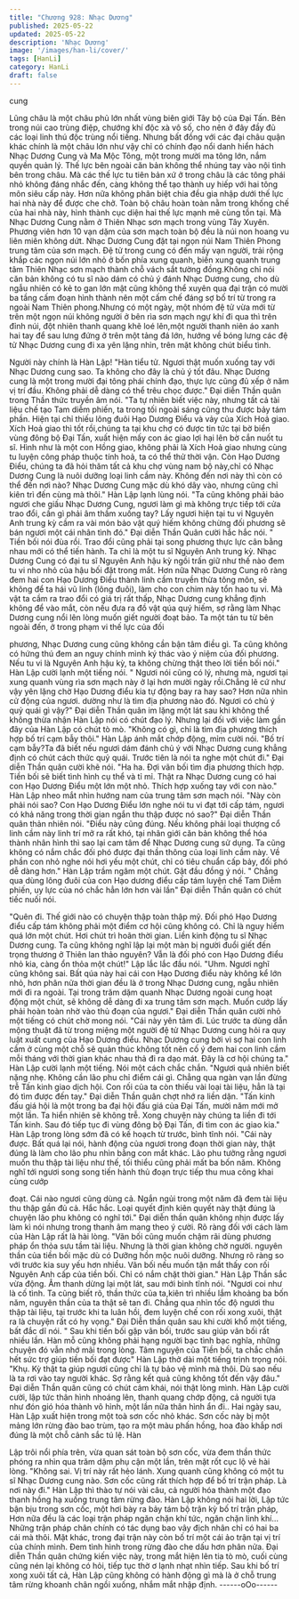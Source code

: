 ```yaml
---
title: "Chương 928: Nhạc Dương"
published: 2025-05-22
updated: 2025-05-22
description: 'Nhạc Dương'
image: '/images/han-li/cover/'
tags: [HanLi]
category: HanLi
draft: false
---
```


cung

Lũng châu là một châu phủ lớn nhất vùng biên giới Tây bộ của
Đại Tấn. Bên trong núi cao trùng điệp, chướng khí độc xà vô số,
cho nên ở đây đầy đủ các loại linh thú độc trùng nổi tiếng. Nhưng
bất đồng với các đại châu quận khác chính là một châu lớn như
vậy chỉ có chính đạo nổi danh hiển hách Nhạc Dương Cung và
Ma Mộc Tông, một trong mười ma tông lớn, nắm quyền quản lý.
Thế lực bên ngoài căn bản không thể nhúng tay vào nội tình bên
trong châu. Mà các thế lực tu tiên bản xứ ở trong châu là các tông
phái nhỏ không đáng nhắc đến, càng không thể tạo thành uy hiếp
với hai tông môn siêu cấp này. Hơn nữa không phân biệt chia đều
gia nhập dưới thế lực hai nhà này để được che chở.
Toàn bộ châu hoàn toàn nằm trong khống chế của hai nhà này,
hình thành cục diện hai thế lực mạnh mẽ cùng tồn tại. Mà Nhạc
Dương Cung nằm ở Thiên Nhạc sơn mạch trong vùng Tây
Xuyên. Phương viên hơn 10 vạn dặm của sơn mạch toàn bộ đều
là núi non hoang vu liên miên không dứt. Nhạc Dương Cung đặt
tại ngọn núi Nam Thiên Phong trung tâm của sơn mạch. Đệ tử
trong cung có đến mấy vạn người, trải rộng khắp các ngọn núi lớn
nhỏ ở bốn phía xung quanh, biến xung quanh trung tâm Thiên
Nhạc sơn mạch thành chỗ vách sắt tường đồng.Không chỉ nói
căn bản không có tu sĩ nào dám có chủ ý đánh Nhạc Dương
cung, cho dù ngẫu nhiên có kẻ to gan lớn mật cũng không thể
xuyên qua đại trận có mười ba tầng cấm đoạn hình thành nên
một cấm chế đáng sợ bố trí từ trong ra ngoài Nam Thiên
phong.Nhưng có một ngày, một nhóm đệ tử vừa mới từ trên một
ngọn núi không người ở bên rìa sơn mạch ngự khí đi qua thì trên
đỉnh núi, đột nhiên thanh quang khẽ loé lên,một người thanh niên
áo xanh hai tay để sau lưng đứng ở trên một tảng đá lớn, hướng
về bóng lưng các đệ tử Nhạc Dương cung đi xa yên lặng nhìn,
trên mặt không chút biểu tình.

Người này chính là Hàn Lập!
"Hàn tiểu tử. Ngươi thật muốn xuống tay với Nhạc Dương cung
sao. Ta không cho đây là chủ ý tốt đâu. Nhạc Dương cung là một
trong mười đại tông phái chính đạo, thực lực cũng đủ xếp ở năm
vị trí đầu. Không phải dễ dàng có thể trêu chọc được." Đại diễn
Thần quân trong Thần thức truyền âm nói.
"Ta tự nhiên biết việc này, nhưng tất cả tài liệu chế tạo Tam diễm
phiến, ta trong tối ngoài sáng cũng thu được bảy tám phần. Hiện
tại chỉ thiếu lông đuôi Hạo Dương Điểu và vảy của Xích Hoả giao.
Xích Hoả giao thì tốt rồi,chúng ta tại khu chợ có được tin tức tại
bờ biển vùng đông bộ Đại Tấn, xuất hiện mấy con ác giao lợi hại
lên bờ cắn nuốt tu sĩ. Hình như là một con Hồng giao, không phải
là Xích Hoả giao nhưng cùng tu luyện công pháp thuộc tính hoả,
ta có thể thử thời vận. Còn Hạo Dương Điểu, chúng ta đã hỏi
thăm tất cả khu chợ vùng nam bộ này,chỉ có Nhạc Dương Cung là
nuôi dưỡng loại linh cầm này. Không đến nơi này thì còn có thể
đến nơi nào? Nhạc Dương Cung mặc dù khó dây vào, nhưng
cũng chỉ kiên trì đến cùng mà thôi." Hàn Lập lạnh lùng nói.
"Ta cũng không phải bảo ngươi che giấu Nhạc Dương Cung,
ngươi làm gì mà không trực tiếp tới cửa trao đổi, cần gì phải âm
thầm xuống tay? Lấy ngươi hiện tại tu vi Nguyên Anh trung kỳ
cầm ra vài món bảo vật quý hiếm không chừng đối phương sẽ
bán ngươi một cái nhân tình đó." Đại diễn Thần Quân cười hắc
hắc nói.
" Tiền bối nói đùa rồi. Trao đổi cũng phải tại song phương thực lực
cân bằng nhau mới có thể tiến hành. Ta chỉ là một tu sĩ Nguyên
Anh trung kỳ. Nhạc Dương Cung có đại tu sĩ Nguyên Anh hậu kỳ
ngồi trấn giữ như thế nào đem tu vi nho nhỏ của hậu bối đặt trong
mắt. Hơn nữa Nhạc Dương Cung rõ ràng đem hai con Hạo
Dương Điểu thành linh cầm truyền thừa tông môn, sẽ không để ta
hái vũ linh (lông đuôi), làm cho con chim này tổn hao tu vi. Mà vật
ta cầm ra trao đổi có giá trị rất thấp, Nhạc Dương cung khẳng định
không để vào mắt, còn nếu đưa ra đồ vật qúa quý hiếm, sợ rằng
làm Nhạc Dương cung nổi lên lòng muốn giết người đoạt bảo. Ta
một tán tu từ bên ngoài đến, ở trong phạm vi thế lực của đối

phương, Nhạc Dương cung cũng không cần bận tâm điều gì. Ta
cũng không có hứng thú đem an nguy chính mình ký thác vào ý
niệm của đối phương. Nếu tu vi là Nguyên Anh hậu kỳ, ta không
chừng thật theo lời tiền bối nói." Hàn Lập cười lạnh một tiếng nói.
" Ngươi nói cũng có lý, nhưng mà, ngươi tại xung quanh vùng rìa
sơn mạch này ở lại hơn mười ngày rồi.Chẳng lẽ cứ như vậy yên
lặng chờ Hạo Dương điểu kia tự động bay ra hay sao? Hơn nữa
nhìn cử động của ngươi. dường như là tìm địa phương nào đó.
Ngươi có chủ ý quỷ quái gì vậy?" Đại diễn Thần quân im lặng một
lát sau khi không thể không thừa nhận Hàn Lập nói có chút đạo
lý. Nhưng lại đối với việc làm gần đây của Hàn Lập có chút tò mò.
"Không có gì, chỉ là tìm địa phương thích hợp bố trí cạm bẫy thôi."
Hàn Lập ánh mắt chớp động, mỉm cười nói.
"Bố trí cạm bẫy?Ta đã biết nếu ngươi dám đánh chủ ý với Nhạc
Dương cung khẳng định có chút cách thức quỷ quái. Trước tiên là
nói ta nghe một chút đi." Đại diễn Thần quân cười khẽ nói.
"Ha ha. Đợi vãn bối tìm địa phương thích hợp. Tiền bối sẽ biết tình
hình cụ thể và tỉ mỉ. Thật ra Nhạc Dương cung có hai con Hạo
Dương Điểu một lớn một nhỏ. Thích hợp xuống tay với con nào."
Hàn Lập nheo mắt nhìn hướng nam của trung tâm sơn mạch nói.
"Này còn phải nói sao? Con Hạo Dương Điểu lớn nghe nói tu vi
đạt tới cấp tám, ngươi có khả năng trong thời gian ngắn thu thập
được nó sao?" Đại diễn Thần quân thản nhiên nói. "Điều này cũng
đúng. Nếu không phải loại thượng cổ linh cầm này linh trí mở ra
rất khó, tại nhân giới căn bản không thể hóa thành nhân hình thì
sao lại cam tâm để Nhạc Dương cung sử dụng. Ta cũng không có
nắm chắc đối phó được đại thần thông của loại linh cầm này. Về
phần con nhỏ nghe nói hơi yếu một chút, chỉ có tiêu chuẩn cấp
bảy, đối phó dễ dàng hơn." Hàn Lập trầm ngâm một chút. Gật đầu
đồng ý nói.
" Chẳng qua dùng lông đuôi của con Hạo dương điểu cấp tám
luyện chế Tam Diễm phiến, uy lực của nó chắc hẳn lớn hơn vài
lần" Đại diễn Thần quân có chút tiếc nuối nói.

"Quên đi. Thế giới nào có chuyện thập toàn thập mỹ. Đối phó Hạo
Dương điểu cấp tám không phải một điểm cơ hội cũng không có.
Chỉ là nguy hiểm quá lớn một chút. Hơi chút trì hoãn thời gian.
Liền kinh động tu sĩ Nhạc Dương cung. Ta cũng không nghĩ lập lại
một màn bị người đuổi giết đến trọng thương ở Thiên lan thảo
nguyên? Vẫn là đối phó con Hạo Dương điểu nhỏ kia, càng ổn
thỏa một chút!" Lập lắc lắc đầu nói.
"Uhm. Ngươi nghĩ cũng không sai. Bất qúa này hai cái con Hạo
Dương điểu này không kể lớn nhỏ, hơn phân nửa thời gian đều là
ở trong Nhạc Dương cung, ngẫu nhiên mới đi ra ngoài. Tại trong
trăm dặm quanh Nhạc Dương ngoài cung hoạt động một chút, sẽ
không dễ dàng đi xa trung tâm sơn mạch. Muốn cướp lấy phải
hoàn toàn nhờ vào thủ đoạn của ngươi." Đại diễn Thần quân cười
nhỏ một tiếng có chút chờ mong nói.
"Cái này yên tâm đi. Lúc trước ta dùng dẫn mộng thuật đã từ
trong miệng một người đệ tử Nhạc Dương cung hỏi ra quy luật
xuất cung của Hạo Dương điểu. Nhạc Dương cung bởi vì sợ hai
con linh cầm ở cùng một chỗ sẽ quản thúc không tốt nên cố ý
đem hai con linh cầm mỗi tháng với thời gian khác nhau thả đi ra
dạo mát. Đây là cơ hội chúng ta." Hàn Lập cười lạnh một tiếng.
Nói một cách chắc chắn.
"Ngươi quả nhiên biết nặng nhẹ. Không cần lão phu chỉ điểm cái
gì. Chẳng qua ngàn vạn lần đừng trễ Tấn kinh giao dịch hội. Con
rối của ta còn thiếu vài loại tài liệu, hẳn là tại đó tìm được đến tay."
Đại diễn Thần quân chợt nhớ ra liền dặn.
"Tấn kinh đấu giá hội là một trong ba đại hội đấu giá của Đại Tấn,
mười năm mới mở một lần. Ta hiển nhiên sẽ không trễ. Xong
chuyện này chúng ta liền đi tới Tấn kinh. Sau đó tiếp tục đi vùng
đông bộ Đại Tấn, đi tìm con ác giao kia." Hàn Lập trong lòng sớm
đã có kế hoạch từ trước, bình tĩnh nói.
"Cái này được. Bất quá lại nói, hành động của ngươi trong đoạn
thời gian này, thật đúng là làm cho lão phu nhìn bằng con mắt
khác. Lão phu tưởng rằng ngươi muốn thu thập tài liệu như thế,
tối thiểu cũng phải mất ba bốn năm. Không nghĩ tới ngươi song
song tiến hành thủ đoạn trực tiếp thu mua công khai cùng cướp

đoạt. Cái nào ngươi cũng dùng cả. Ngắn ngủi trong một năm đã
đem tài liệu thu thập gần đủ cả. Hắc hắc. Loại quyết định kiên
quyết này thật đúng là chuyện lão phu không có nghĩ tới." Đại diễn
thần quân không nhịn được lấy làm kì nói nhưng trong thanh âm
mang theo ý cười. Rõ ràng đối với cách làm của Hàn Lập rất là
hài lòng.
"Vãn bối cũng muốn chậm rãi dùng phương pháp ổn thỏa sưu tầm
tài liệu. Nhưng là thời gian không chờ người. nguyên thần của tiền
bối mặc dù có Dưỡng hồn mộc nuôi dưỡng. Nhưng rõ ràng so với
trước kia suy yếu hơn nhiều. Vãn bối nếu muốn tận mắt thấy con
rối Nguyên Anh cấp của tiền bối. Chỉ có nắm chặt thời gian." Hàn
Lập Thần sắc vừa động. Âm thanh dừng lại một lát, sau mới bình
tĩnh nói.
"Ngươi coi như là cố tình. Ta cũng biết rõ, thần thức của ta,kiên trì
nhiều lắm khoảng ba bốn năm, nguyên thần của ta thật sẽ tan đi.
Chẳng qua nhìn tốc độ ngươi thu thập tài liệu, tại trước khi ta luân
hồi, đem luyện chế con rối xong xuôi, thật ra là chuyện rất có hy
vọng." Đại Diễn thần quân sau khi cười khổ một tiếng, bất đắc dĩ
nói.
" Sau khi tiền bối gặp vãn bối, trước sau giúp vãn bối rất nhiều
lần. Hàn mỗ cũng không phải hạng người bạc tình bạc nghĩa,
những chuyện đó vẫn nhớ mãi trong lòng. Tâm nguyện của Tiền
bối, ta chắc chắn hết sức trợ giúp tiền bối đạt được" Hàn Lập thở
dài một tiếng trịnh trọng nói.
"Khụ. Kỳ thật ta giúp ngươi cũng chỉ là tự bảo vệ mình mà thôi. Dù
sao nếu là ta rơi vào tay người khác. Sợ rằng kết quả cũng không
tốt đến vậy đâu." Đại diễn Thần quân cũng có chút cảm khái, nói
thật lòng mình.
Hàn Lập cười cười, lập tức thân hình nhoáng lên, thanh quang
chớp động, cả người tựa như đón gió hóa thành vô hình, một lần
nữa thân hình ẩn đi..
Hai ngày sau, Hàn Lập xuất hiện trong một toà sơn cốc nhỏ khác.
Sơn cốc này bị một mảng lớn rừng đào bao trùm, tạo ra một màu
phấn hồng, hoa đào khắp nơi đúng là một chỗ cảnh sắc tú lệ. Hàn

Lập trôi nổi phía trên, vừa quan sát toàn bộ sơn cốc, vừa đem
thần thức phóng ra nhìn qua trăm dặm phụ cận một lần, trên mặt
rốt cục lộ vẻ hài lòng.
"Không sai. Vị trí này rất hẻo lánh. Xung quanh cũng không có
một tu sĩ Nhạc Dương cung nào. Sơn cốc cũng rất thích hợp để
bố trí trận pháp. Là nơi này đi." Hàn Lập thì thào tự nói vài câu, cả
người hóa thành một đạo thanh hồng hạ xuống trung tâm rừng
đào.
Hàn Lập không nói hai lời, Lập tức bận bịu trong sơn cốc, một hơi
bày ra bảy tám bộ trận kỳ bố trí trận pháp, Hơn nữa đều là các
loại trận pháp ngăn chặn khí tức, ngăn chặn linh khí… Những trận
pháp chân chính có tác dụng bao vây địch nhân chỉ có hai ba cái
mà thôi. Mặt khác, trong đại trận này còn bố trí một cái ảo trận tại
vị trí của chính mình. Đem tình hình trong rừng đào che dấu hơn
phân nửa.
Đại diễn Thần quân chứng kiến việc này, trong mắt hiện lên tia tò
mò, cuối cùng cũng nén lại không có hỏi, tiếp tục thờ ơ lạnh nhạt
nhìn tiếp. Sau khi bố trí xong xuôi tất cả, Hàn Lập cũng không có
hành động gì mà là ở chỗ trung tâm rừng khoanh chân ngồi
xuống, nhắm mắt nhập định.
------oOo------
